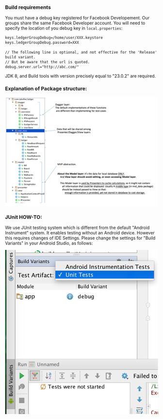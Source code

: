 ### Build requirements
You must have a debug key registered for Facebook Developement. Our groups share the same Facebook Developer account. You will need to specify the location of you debug key in ```local.properties```:

```
keys.ledgerGroupDebug=/home/user/XXX.keystore
keys.ledgerGroupDebug.password=XXX

// The following line is optional, and not effective for the 'Release' build variant.
// But be aware that the url is quoted.
debug.server.url="http://abc.com/"
```

JDK 8, and Build tools with version precisely equal to "23.0.2" are required.

### Explanation of Package structure:
![](webImages/packages.png)

### JUnit HOW-TO:
We use JUnit testing system which is different from the default "Android Instrument" system. It enables testing without an Android device. However this requires changes of IDE Settings. Please change the settings for "Build Variants" in your Android Studio, as follows:

![](webImages/JUnit.png)

